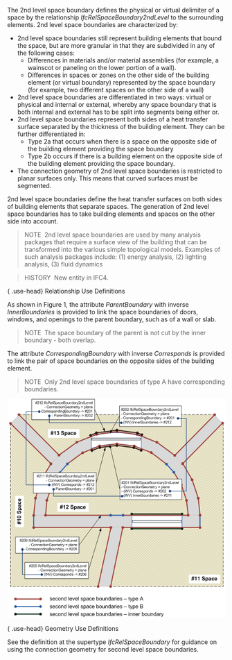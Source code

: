 ﻿The 2nd level space boundary defines the physical or virtual delimiter of a space by the relationship _IfcRelSpaceBoundary2ndLevel_ to the surrounding elements. 2nd level space boundaries are characterized by:

* 2nd level space boundaries still represent building elements that bound the space, but are more granular in that they are subdivided in any of the following cases: 
    * Differences in materials and/or material assemblies (for example, a wainscot or paneling on the lower portion of a wall).
    * Differences in spaces or zones on the other side of the building element (or virtual boundary) represented by the space boundary (for example, two different spaces on the other side of a wall) 
* 2nd level space boundaries are differentiated in two ways: virtual or physical and internal or external, whereby any space boundary that is both internal and external has to be split into segments being either or.
* 2nd level space boundaries represent both sides of a heat transfer surface separated by the thickness of the building element. They can be further differentiated in: 
    * Type 2a that occurs when there is a space on the opposite side of the building element providing the space boundary
    * Type 2b occurs if there is a building element on the opposite side of the building element providing the space boundary. 
* The connection geometry of 2nd level space boundaries is restricted to planar surfaces only. This means that curved surfaces must be segmented.

2nd level space boundaries define the heat transfer surfaces on both sides of building elements that separate spaces. The generation of 2nd level space boundaries has to take building elements and spaces on the other side into account.

> NOTE&nbsp; 2nd level space boundaries are used by many analysis packages that require a surface view of the building that can be transformed into the various simple topological models. Examples of such analysis packages include: (1) energy analysis, (2) lighting analysis, (3) fluid dynamics

> HISTORY&nbsp; New entity in IFC4.

{ .use-head}
Relationship Use Definitions

As shown in Figure 1, the attribute _ParentBoundary_ with inverse _InnerBoundaries_ is provided to link the space boundaries of doors, windows, and openings to the parent boundary, such as of a wall or slab.

> NOTE&nbsp; The space boundary of the parent is not cut by the inner boundary - both overlap.

The attribute _CorrespondingBoundary_ with inverse _Corresponds_ is provided to link the pair of space boundaries on the opposite sides of the building element.

> NOTE&nbsp; Only 2nd level space boundaries of type A have corresponding boundaries.

!["IfcRelSpaceBoundary2ndLevel"](../../../../../../figures/ifcrelspaceboundary2ndlevel-fig1.png "Figure 1 &mdash; Space boundary second level relationships")

{ .use-head}
Geometry Use Definitions

See the definition at the supertype _IfcRelSpaceBoundary_ for guidance on using the connection geometry for second level space boundaries.
